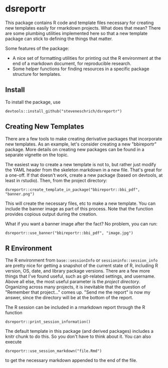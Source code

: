# dsreportr

This package contains R code and template files necessary for creating
new templates easily for rmarkdown projects. What does that mean? There
are some plumbing utilities implemented here so that a new template package
can stick to defining the things that matter.

Some features of the package:
- A nice set of formatting utilities for printing out the R environment at the end of a markdown document, for reproducible research.
- Some helper functions for finding resources in a specific package structure for templates.

## Install
To install the package, use
```
devtools::install_github("steveneschrich/dsreportr")
```



## Creating New Templates
There are a few tools to make creating derivative packages that incorporate
new templates. As an example, let's consider creating a new "bbireportr" 
package. More details on creating new packages can be found in a separate
vignette on the topic.

The easiest way to create a new template is not to, but rather just modify the YAML header from the skeleton markdown in a new file. That's great for a one-off. If that doesn't work, create a new package (based on devtools, at least in rstudio). Then, from the project directory:
```
dsreportr::create_template_in_package("bbireportr::bbi_pdf", "banner.png")
```

This will create the necessary files, etc to make a new template. You can include the banner image as part of this process. Note that the function provides copious output during the creation.

What if you want a banner image after the fact? No problem, you can run:
```
dsreportr::use_banner("bbireportr::bbi_pdf", "image.jpg")
```

## R Environment
The R environment from `base::sessionInfo` or `sessioninfo::session_info` are pretty nice for getting a snapshot of the current state of R, including R version, OS, date, and library package versions. There are a few more things that I've found useful, such as git-related settings, and username. Above all else, the most useful parameter is the *project directory*. Organizing across many projects, it is inevitable that the question of "Remember that project..." comes up. "Send me the report" is now my answer, since the directory will be at the bottom of the report.

The R session can be included in a rmarkdown report through the R function
```
dsreportr::print_session_information()
```

The default template in this package (and derived packages) includes a knitr chunk to do this. So you don't have to think about it. You can also execute 
```
dsreportr::use_session_markdown("file.Rmd")
```
to get the necessary markdown appended to the end of the file.

